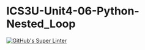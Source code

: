 # ICS3U-Unit4-06-Python-Nested_Loop

[![GitHub's Super Linter](https://github.com/lily-liu-17/ICS3U-Unit4-06-Python-Nested_Loop/workflows/GitHub's%20Super%20Linter/badge.svg)](https://github.com/lily-liu-17/ICS3U-Unit4-06-Python-Nested_Loop/actions)

